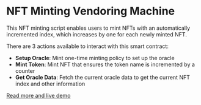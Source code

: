 # NFT Minting Vendoring Machine

This NFT minting script enables users to mint NFTs with an automatically incremented index, which increases by one for each newly minted NFT.

There are 3 actions available to interact with this smart contract:

- **Setup Oracle**: Mint one-time minting policy to set up the oracle
- **Mint Token**: Mint NFT that ensures the token name is incremented by a counter
- **Get Oracle Data**: Fetch the current oracle data to get the current NFT index and other information

[Read more and live demo](https://meshjs.dev/smart-contracts/plutus-nft)